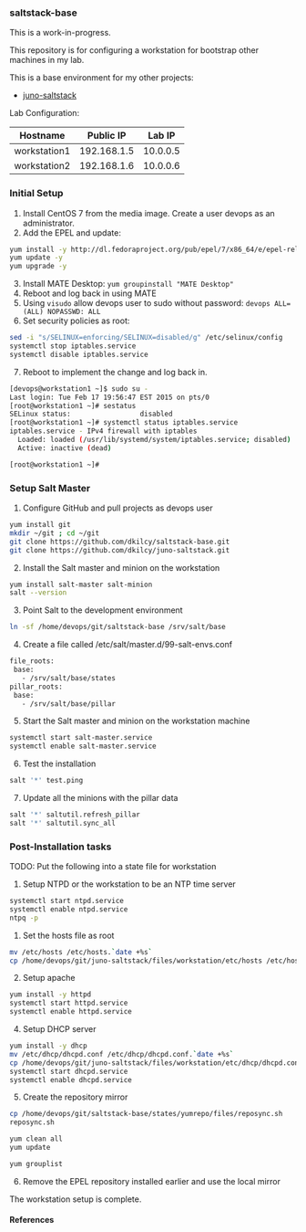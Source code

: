 ### saltstack-base

This is a work-in-progress.

This repository is for configuring a workstation for bootstrap other machines in my lab.

This is a base environment for my other projects:
- [juno-saltstack](https://github.com/dkilcy/juno-saltstack)

Lab Configuration:

| Hostname | Public IP | Lab IP |
|----------|-----------|--------|
| workstation1 | 192.168.1.5 | 10.0.0.5 |
| workstation2 | 192.168.1.6 | 10.0.0.6 |

### Initial Setup

1. Install CentOS 7 from the media image.  Create a user devops as an administrator.
2. Add the EPEL and update: 

 ```bash
yum install -y http://dl.fedoraproject.org/pub/epel/7/x86_64/e/epel-release-7-5.noarch.rpm
yum update -y
yum upgrade -y
```

3. Install MATE Desktop: `yum groupinstall "MATE Desktop"`
4. Reboot and log back in using MATE
5. Using `visudo` allow devops user to sudo without password: `devops ALL=(ALL) NOPASSWD: ALL`
6. Set security policies as root:

 ```bash
sed -i "s/SELINUX=enforcing/SELINUX=disabled/g" /etc/selinux/config
systemctl stop iptables.service
systemctl disable iptables.service
```   

7. Reboot to implement the change and log back in. 
 ```bash
[devops@workstation1 ~]$ sudo su -
Last login: Tue Feb 17 19:56:47 EST 2015 on pts/0
[root@workstation1 ~]# sestatus
SELinux status:                 disabled
[root@workstation1 ~]# systemctl status iptables.service
iptables.service - IPv4 firewall with iptables
   Loaded: loaded (/usr/lib/systemd/system/iptables.service; disabled)
   Active: inactive (dead)

[root@workstation1 ~]# 
```

### Setup Salt Master

1. Configure GitHub and pull projects as devops user

 ```bash
yum install git
mkdir ~/git ; cd ~/git
git clone https://github.com/dkilcy/saltstack-base.git
git clone https://github.com/dkilcy/juno-saltstack.git
```

2. Install the Salt master and minion on the workstation 

 ```bash
yum install salt-master salt-minion
salt --version
```
3. Point Salt to the development environment

 ```bash
ln -sf /home/devops/git/saltstack-base /srv/salt/base
```
4. Create a file called /etc/salt/master.d/99-salt-envs.conf

 ```bash
file_roots:
  base:
    - /srv/salt/base/states
pillar_roots:
  base:
    - /srv/salt/base/pillar
```
5. Start the Salt master and minion on the workstation machine

 ```bash 
systemctl start salt-master.service
systemctl enable salt-master.service
```
6. Test the installation

 ```bash
salt '*' test.ping
```
7. Update all the minions with the pillar data

 ```bash
salt '*' saltutil.refresh_pillar
salt '*' saltutil.sync_all
```

### Post-Installation tasks

TODO: Put the following into a state file for workstation

1. Setup NTPD or the workstation to be an NTP time server

 ```bash
systemctl start ntpd.service
systemctl enable ntpd.service
ntpq -p
```
1. Set the hosts file as root

 ```bash
mv /etc/hosts /etc/hosts.`date +%s`
cp /home/devops/git/juno-saltstack/files/workstation/etc/hosts /etc/hosts
```   

2. Setup apache  
 
 ```bash
yum install -y httpd
systemctl start httpd.service
systemctl enable httpd.service
```
4. Setup DHCP server   

 ```bash
yum install -y dhcp
mv /etc/dhcp/dhcpd.conf /etc/dhcp/dhcpd.conf.`date +%s`
cp /home/devops/git/juno-saltstack/files/workstation/etc/dhcp/dhcpd.conf /etc/dhcp/dhcpd.conf
systemctl start dhcpd.service
systemctl enable dhcpd.service
```
5. Create the repository mirror  

 ```bash
cp /home/devops/git/saltstack-base/states/yumrepo/files/reposync.sh
reposync.sh

yum clean all
yum update

yum grouplist
```

6. Remove the EPEL repository installed earlier and use the local mirror

The workstation setup is complete.

#### References

 

